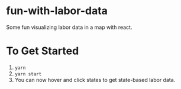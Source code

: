 # fun-with-labor-data
Some fun visualizing labor data in a map with react.

# To Get Started
1. `yarn`
2. `yarn start`
3. You can now hover and click states to get state-based labor data.